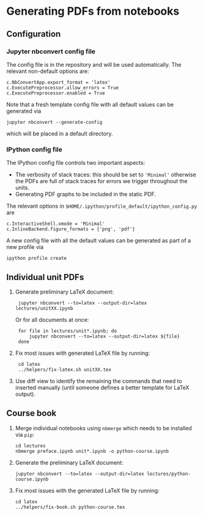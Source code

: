 
# Generating PDFs from notebooks

## Configuration

### Jupyter nbconvert config file

The config file is in the repository and will be used automatically.
The relevant non-default options are:

    c.NbConvertApp.export_format = 'latex'
    c.ExecutePreprocessor.allow_errors = True
    c.ExecutePreprocessor.enabled = True

Note that a fresh template config file with all default values can 
be generated via
    
    jupyter nbconvert --generate-config 

which will be placed in a default directory.

### IPython config file

The IPython config file controls two important aspects:

-   The verbosity of stack traces: this should be set to `'Minimal'`
    otherwise the PDFs are full of stack traces for errors we 
    trigger throughout the units.
-   Generating PDF graphs to be included in the static PDF.

The relevant options in `$HOME/.ipython/profile_default/ipython_config.py` are

    c.InteractiveShell.xmode = 'Minimal'
    c.InlineBackend.figure_formats = {'png', 'pdf'}

A new config file with all the default values can be generated as part
of a new profile via

    ipython profile create

## Individual unit PDFs

1. Generate preliminary LaTeX document:

        jupyter nbconvert --to=latex --output-dir=latex lectures/unitXX.ipynb

    Or for all documents at once:

        for file in lectures/unit*.ipynb; do
            jupyter nbconvert --to=latex --output-dir=latex ${file}
        done

2. Fix most issues with generated LaTeX file by running:

        cd latex
        ../helpers/fix-latex.sh unitXX.tex

3. Use diff view to identify the remaining the commands that need to inserted
   manually (until someone defines a better template for LaTeX output). 

## Course book

1.  Merge individual notebooks using `nbmerge` which needs to be 
    installed via `pip`:

        cd lectures    
        nbmerge preface.ipynb unit*.ipynb -o python-course.ipynb
 
2.  Generate the preliminary LaTeX document:

        jupyter nbconvert --to=latex --output-dir=latex lectures/python-course.ipynb 

3.  Fix most issues with the generated LaTeX file by running:
    
        cd latex
        ../helpers/fix-book.sh python-course.tex